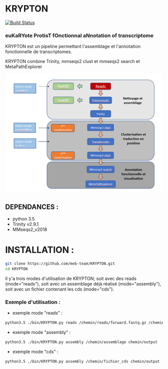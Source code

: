 # KRYPTON



[![Build Status](https://github.com/meb-team/CRYPTON.git)](https://github.com/meb-team/CRYPTON)

### euKaRYote ProtisT fOnctionnal aNnotation of transcriptome



KRYPTON est un pipeline permettant l'assemblage et l'annotation fonctionnelle de transcriptomes.

KRYPTON combine Trinity, mmseqs2 clust et mmseqs2 search et MetaPathExplorer

![Workflow Krypton](https://github.com/meb-team/KRYPTON/blob/master/Workflow_KRYPTON.PNG)

## DEPENDANCES :

  - python 3.5
  - Trinity v2.9.1
  - MMseqs2_v2018

# INSTALLATION :

```sh
git clone https://github.com/meb-team/KRYPTON.git
cd KRYPTON
```

Il y'a trois modes d'utilisation de KRYPTON; soit avec des reads (mode="reads"), soit avec un assemblage déjà réalisé (mode="assembly"), soit avec un fichier contenant les cds (mode="cds").

### Exemple d'utilisation :



 - exemple mode "reads" :

```sh
python3.5 ./bin/KRYPTON.py reads /chemin/reads/forward.fastq.gz /chemin/reads/reverse.fastq.gz /chemin/output
```
- exemple mode "assembly" : 
```sh
python3.5 ./bin/KRYPTON.py assembly /chemin/assemblage chemin/output
```
- exemple mode "cds" : 
```sh
python3.5 ./bin/KRYPTON.py assembly /chemin/fichier_cds chemin/output
```



